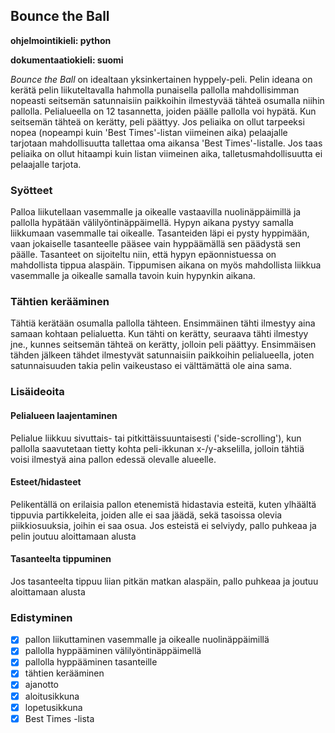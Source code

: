 ## Bounce the Ball
**ohjelmointikieli: python**
  
**dokumentaatiokieli: suomi**  
  
*Bounce the Ball* on idealtaan yksinkertainen hyppely-peli. Pelin ideana on kerätä pelin liikuteltavalla hahmolla punaisella pallolla mahdollisimman nopeasti seitsemän satunnaisiin paikkoihin ilmestyvää tähteä osumalla niihin pallolla. Pelialueella on 12 tasannetta, joiden päälle pallolla voi hypätä. Kun seitsemän tähteä on kerätty, peli päättyy. Jos peliaika on ollut tarpeeksi nopea (nopeampi kuin 'Best Times'-listan viimeinen aika) pelaajalle tarjotaan mahdollisuutta tallettaa oma aikansa 'Best Times'-listalle. Jos taas peliaika on ollut hitaampi kuin listan viimeinen aika, talletusmahdollisuutta ei pelaajalle tarjota.
  
### Syötteet  
  
Palloa liikutellaan vasemmalle ja oikealle vastaavilla nuolinäppäimillä ja pallolla hypätään välilyöntinäppäimellä. Hypyn aikana pystyy samalla liikkumaan vasemmalle tai oikealle. Tasanteiden läpi ei pysty hyppimään, vaan jokaiselle tasanteelle pääsee vain hyppäämällä sen päädystä sen päälle. Tasanteet on sijoiteltu niin, että hypyn epäonnistuessa on mahdollista tippua alaspäin. Tippumisen aikana on myös mahdollista liikkua vasemmalle ja oikealle samalla tavoin kuin hypynkin aikana.  

### Tähtien kerääminen   
  
Tähtiä kerätään osumalla pallolla tähteen. Ensimmäinen tähti ilmestyy aina samaan kohtaan pelialuetta. Kun tähti on kerätty, seuraava tähti ilmestyy jne., kunnes seitsemän tähteä on kerätty, jolloin peli päättyy. Ensimmäisen tähden jälkeen tähdet ilmestyvät satunnaisiin paikkoihin pelialueella, joten satunnaisuuden takia pelin vaikeustaso ei välttämättä ole aina sama.
   
### Lisäideoita 
#### Pelialueen laajentaminen 
  
Pelialue liikkuu sivuttais- tai pitkittäissuuntaisesti ('side-scrolling'), kun pallolla saavutetaan tietty kohta peli-ikkunan x-/y-akselilla, jolloin tähtiä voisi ilmestyä aina pallon edessä olevalle alueelle.
  
#### Esteet/hidasteet  
  
Pelikentällä on erilaisia pallon etenemistä hidastavia esteitä, kuten ylhäältä tippuvia partikkeleita, joiden alle ei saa jäädä, sekä tasoissa olevia piikkiosuuksia, joihin ei saa osua. Jos esteistä ei selviydy, pallo puhkeaa ja pelin joutuu aloittamaan alusta  
  
#### Tasanteelta tippuminen  
  
Jos tasanteelta tippuu liian pitkän matkan alaspäin, pallo puhkeaa ja joutuu aloittamaan alusta  
   
### Edistyminen
- [x] pallon liikuttaminen vasemmalle ja oikealle nuolinäppäimillä
- [x] pallolla hyppääminen välilyöntinäppäimellä
- [x] pallolla hyppääminen tasanteille
- [x] tähtien kerääminen
- [x] ajanotto
- [x] aloitusikkuna
- [x] lopetusikkuna
- [x] Best Times -lista

